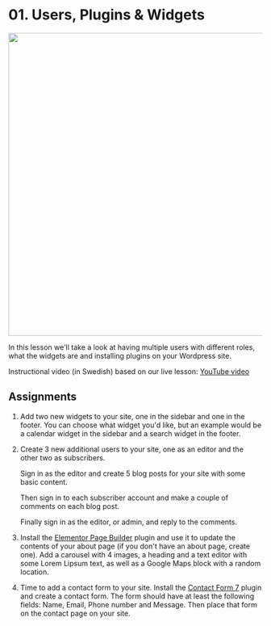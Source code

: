 # 01. Users, Plugins & Widgets
<img src="https://media.giphy.com/media/MB6myaGUwtQYg/giphy.gif" width="600">

In this lesson we'll take a look at having multiple users with different roles, what the widgets are and installing plugins on your Wordpress site.

Instructional video (in Swedish) based on our live lesson: [YouTube video](https://www.youtube.com/watch?v=GYNsPZRyytg)

## Assignments

1.
    Add two new widgets to your site, one in the sidebar and one in the footer. You can choose what widget you'd like, but an example would be a calendar widget in the sidebar and a search widget in the footer.

2.
    Create 3 new additional users to your site, one as an editor and the other two as subscribers.

    Sign in as the editor and create 5 blog posts for your site with some basic content.

    Then sign in to each subscriber account and make a couple of comments on each blog post.

    Finally sign in as the editor, or admin, and reply to the comments.

3.
    Install the [Elementor Page Builder](https://wordpress.org/plugins/elementor/)  plugin and use it to update the contents of your about page (if you don't have an about page, create one). Add a carousel with 4 images, a heading and a text editor with some Lorem Lipsum text, as well as a Google Maps block with a random location.

4.
    Time to add a contact form to your site. Install the [Contact Form 7](https://wordpress.org/plugins/contact-form-7/) plugin and create a contact form. The form should have at least the following fields: Name, Email, Phone number and Message. Then place that form on the contact page on your site.